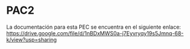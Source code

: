 # PAC2

La documentación para esta PEC se encuentra en el siguiente enlace: https://drive.google.com/file/d/1nBDxMWS0a-j7Eyvryqy19s5Jmnq-68-k/view?usp=sharing 
